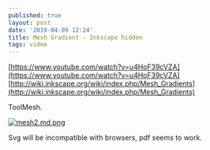 ```yaml
---
published: true
layout: post
date: '2019-04-09 12:24'
title: Mesh Gradient - Inkscape hidden
tags: video 
---
```

[https://www.youtube.com/watch?v=u4HoF39cVZA](https://www.youtube.com/watch?v=u4HoF39cVZA)  
[http://wiki.inkscape.org/wiki/index.php/Mesh_Gradients](http://wiki.inkscape.org/wiki/index.php/Mesh_Gradients)

ToolMesh.

[![mesh2.md.png](https://cdn.scrot.moe/images/2019/04/09/mesh2.md.png)](https://scrot.moe/image/akz0d)

Svg will be incompatible with browsers, pdf seems to work.
